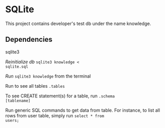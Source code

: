 # SQLite 

This project contains developer's test db under the name knowledge.

## Dependencies
sqlite3

*Reinitialize db*
<code>sqlite3 knowledge < sqlite.sql</code>

*Run*
<code>sqlite3 knowledge</code>
from the terminal

Run to see all tables
<code>.tables</code>

To see CREATE statement(s) for a table, run
<code>.schema [tablename]</code>

Run generic SQL commands to get data from table. For instance, to list all rows from user table, simply run
<code>select * from users;</code>
